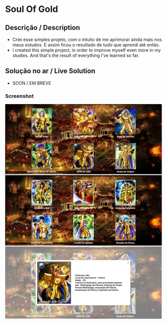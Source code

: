 # Soul Of Gold 

## Descrição / Description
 - Criei esse simples projeto, com o intuito de me aprimorar ainda mais nos meus estudos. E assim ficou o resultado de tudo que aprendi até então. 
 - I created this simple project, in order to improve myself even more in my studies. And that's the result of everything I've learned so far.

## Solução no ar  / Live Solution 
 - SOON / EM BREVE

### Screenshot

![img/Print-1.png](img/Print-1.png)
![img/Print-2.png](img/Print-2.png)
![img/Print-3.png](img/Print-3.png)
   
